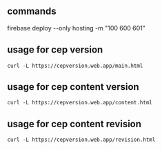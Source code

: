 ## commands
firebase deploy --only hosting -m "100 600 601"

## usage for cep version

```
curl -L https://cepversion.web.app/main.html
```

## usage for cep content version

```
curl -L https://cepversion.web.app/content.html
```

## usage for cep content revision

```
curl -L https://cepversion.web.app/revision.html
```


